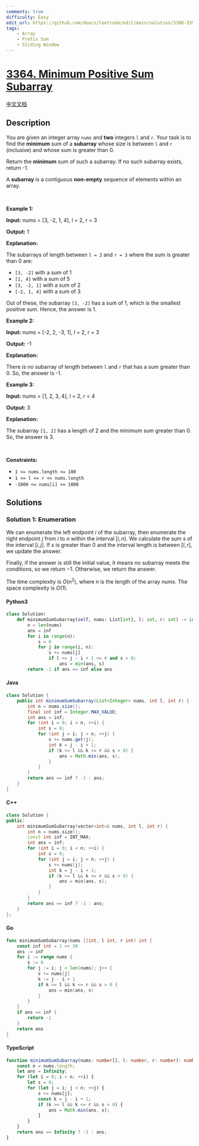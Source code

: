 ```yaml
---
comments: true
difficulty: Easy
edit_url: https://github.com/doocs/leetcode/edit/main/solution/3300-3399/3364.Minimum%20Positive%20Sum%20Subarray/README_EN.md
tags:
    - Array
    - Prefix Sum
    - Sliding Window
---
```


<!-- problem:start -->

# [3364. Minimum Positive Sum Subarray](https://leetcode.com/problems/minimum-positive-sum-subarray)

[中文文档](/solution/3300-3399/3364.Minimum%20Positive%20Sum%20Subarray/README.md)

## Description

<!-- description:start -->

<p>You are given an integer array <code>nums</code> and <strong>two</strong> integers <code>l</code> and <code>r</code>. Your task is to find the <strong>minimum</strong> sum of a <strong>subarray</strong> whose size is between <code>l</code> and <code>r</code> (inclusive) and whose sum is greater than 0.</p>

<p>Return the <strong>minimum</strong> sum of such a subarray. If no such subarray exists, return -1.</p>

<p>A <strong>subarray</strong> is a contiguous <b>non-empty</b> sequence of elements within an array.</p>

<p>&nbsp;</p>
<p><strong class="example">Example 1:</strong></p>

<div class="example-block">
<p><strong>Input:</strong> <span class="example-io">nums = [3, -2, 1, 4], l = 2, r = 3</span></p>

<p><strong>Output:</strong> <span class="example-io">1</span></p>

<p><strong>Explanation:</strong></p>

<p>The subarrays of length between <code>l = 2</code> and <code>r = 3</code> where the sum is greater than 0 are:</p>

<ul>
	<li><code>[3, -2]</code> with a sum of 1</li>
	<li><code>[1, 4]</code> with a sum of 5</li>
	<li><code>[3, -2, 1]</code> with a sum of 2</li>
	<li><code>[-2, 1, 4]</code> with a sum of 3</li>
</ul>

<p>Out of these, the subarray <code>[3, -2]</code> has a sum of 1, which is the smallest positive sum. Hence, the answer is 1.</p>
</div>

<p><strong class="example">Example 2:</strong></p>

<div class="example-block">
<p><strong>Input:</strong> <span class="example-io">nums = [-2, 2, -3, 1], l = 2, r = 3</span></p>

<p><strong>Output:</strong> <span class="example-io">-1</span></p>

<p><strong>Explanation:</strong></p>

<p>There is no subarray of length between <code>l</code> and <code>r</code> that has a sum greater than 0. So, the answer is -1.</p>
</div>

<p><strong class="example">Example 3:</strong></p>

<div class="example-block">
<p><strong>Input:</strong> <span class="example-io">nums = [1, 2, 3, 4], l = 2, r = 4</span></p>

<p><strong>Output:</strong> <span class="example-io">3</span></p>

<p><strong>Explanation:</strong></p>

<p>The subarray <code>[1, 2]</code> has a length of 2 and the minimum sum greater than 0. So, the answer is 3.</p>
</div>

<p>&nbsp;</p>
<p><strong>Constraints:</strong></p>

<ul>
	<li><code>1 &lt;= nums.length &lt;= 100</code></li>
	<li><code>1 &lt;= l &lt;= r &lt;= nums.length</code></li>
	<li><code>-1000 &lt;= nums[i] &lt;= 1000</code></li>
</ul>

<!-- description:end -->

## Solutions

<!-- solution:start -->

### Solution 1: Enumeration

We can enumerate the left endpoint $i$ of the subarray, then enumerate the right endpoint $j$ from $i$ to $n$ within the interval $[i, n)$. We calculate the sum $s$ of the interval $[i, j]$. If $s$ is greater than $0$ and the interval length is between $[l, r]$, we update the answer.

Finally, if the answer is still the initial value, it means no subarray meets the conditions, so we return $-1$. Otherwise, we return the answer.

The time complexity is $O(n^2)$, where $n$ is the length of the array $\textit{nums}$. The space complexity is $O(1)$.

<!-- tabs:start -->

#### Python3

```python
class Solution:
    def minimumSumSubarray(self, nums: List[int], l: int, r: int) -> int:
        n = len(nums)
        ans = inf
        for i in range(n):
            s = 0
            for j in range(i, n):
                s += nums[j]
                if l <= j - i + 1 <= r and s > 0:
                    ans = min(ans, s)
        return -1 if ans == inf else ans
```

#### Java

```java
class Solution {
    public int minimumSumSubarray(List<Integer> nums, int l, int r) {
        int n = nums.size();
        final int inf = Integer.MAX_VALUE;
        int ans = inf;
        for (int i = 0; i < n; ++i) {
            int s = 0;
            for (int j = i; j < n; ++j) {
                s += nums.get(j);
                int k = j - i + 1;
                if (k >= l && k <= r && s > 0) {
                    ans = Math.min(ans, s);
                }
            }
        }
        return ans == inf ? -1 : ans;
    }
}
```

#### C++

```cpp
class Solution {
public:
    int minimumSumSubarray(vector<int>& nums, int l, int r) {
        int n = nums.size();
        const int inf = INT_MAX;
        int ans = inf;
        for (int i = 0; i < n; ++i) {
            int s = 0;
            for (int j = i; j < n; ++j) {
                s += nums[j];
                int k = j - i + 1;
                if (k >= l && k <= r && s > 0) {
                    ans = min(ans, s);
                }
            }
        }
        return ans == inf ? -1 : ans;
    }
};
```

#### Go

```go
func minimumSumSubarray(nums []int, l int, r int) int {
	const inf int = 1 << 30
	ans := inf
	for i := range nums {
		s := 0
		for j := i; j < len(nums); j++ {
			s += nums[j]
			k := j - i + 1
			if k >= l && k <= r && s > 0 {
				ans = min(ans, s)
			}
		}
	}
	if ans == inf {
		return -1
	}
	return ans
}
```

#### TypeScript

```ts
function minimumSumSubarray(nums: number[], l: number, r: number): number {
    const n = nums.length;
    let ans = Infinity;
    for (let i = 0; i < n; ++i) {
        let s = 0;
        for (let j = i; j < n; ++j) {
            s += nums[j];
            const k = j - i + 1;
            if (k >= l && k <= r && s > 0) {
                ans = Math.min(ans, s);
            }
        }
    }
    return ans == Infinity ? -1 : ans;
}
```

<!-- tabs:end -->

<!-- solution:end -->

<!-- problem:end -->
